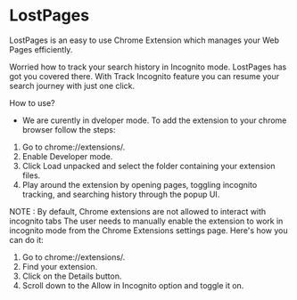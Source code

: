 # LostPages
LostPages is an easy to use Chrome Extension which manages your Web Pages efficiently. 

Worried how to track your search history in Incognito mode. LostPages has got you covered there. With Track Incognito feature you can resume your search journey with just one click.

How to use? 

- We are curently in dveloper mode. To add the extension to your chrome browser follow the steps: 

1. Go to chrome://extensions/.
2. Enable Developer mode.
3. Click Load unpacked and select the folder containing your extension files.
4. Play around the extension by opening pages, toggling incognito tracking, and searching history through the popup UI.

NOTE : By default, Chrome extensions are not allowed to interact with incognito tabs The user needs to manually enable the extension to work in incognito mode from the Chrome Extensions settings page. Here's how you can do it:

1. Go to chrome://extensions/.
2. Find your extension.
3. Click on the Details button.
4. Scroll down to the Allow in Incognito option and toggle it on.
